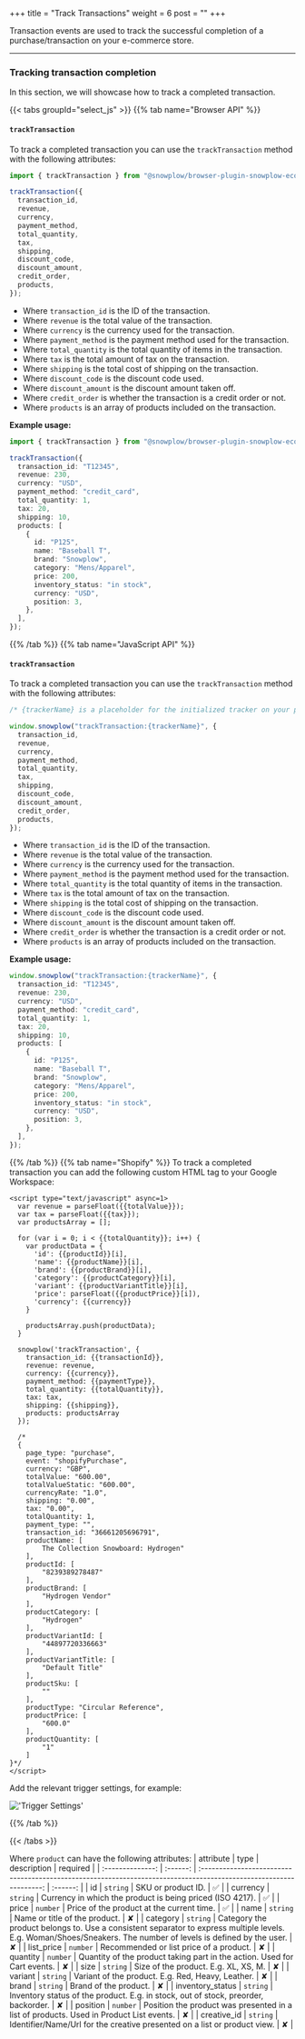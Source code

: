 +++
title = "Track Transactions"
weight = 6
post = ""
+++

Transaction events are used to track the successful completion of a purchase/transaction on your e-commerce store.

---

### Tracking transaction completion

In this section, we will showcase how to track a completed transaction.

{{< tabs groupId="select_js" >}}
{{% tab name="Browser API" %}}

#### `trackTransaction`

To track a completed transaction you can use the `trackTransaction` method with the following attributes:

```ts
import { trackTransaction } from "@snowplow/browser-plugin-snowplow-ecommerce";

trackTransaction({
  transaction_id,
  revenue,
  currency,
  payment_method,
  total_quantity,
  tax,
  shipping,
  discount_code,
  discount_amount,
  credit_order,
  products,
});
```

- Where `transaction_id` is the ID of the transaction.
- Where `revenue` is the total value of the transaction.
- Where `currency` is the currency used for the transaction.
- Where `payment_method` is the payment method used for the transaction.
- Where `total_quantity` is the total quantity of items in the transaction.
- Where `tax` is the total amount of tax on the transaction.
- Where `shipping` is the total cost of shipping on the transaction.
- Where `discount_code` is the discount code used.
- Where `discount_amount` is the discount amount taken off.
- Where `credit_order` is whether the transaction is a credit order or not.
- Where `products` is an array of products included on the transaction.

**Example usage:**

```ts
import { trackTransaction } from "@snowplow/browser-plugin-snowplow-ecommerce";

trackTransaction({
  transaction_id: "T12345",
  revenue: 230,
  currency: "USD",
  payment_method: "credit_card",
  total_quantity: 1,
  tax: 20,
  shipping: 10,
  products: [
    {
      id: "P125",
      name: "Baseball T",
      brand: "Snowplow",
      category: "Mens/Apparel",
      price: 200,
      inventory_status: "in stock",
      currency: "USD",
      position: 3,
    },
  ],
});
```

{{% /tab %}}
{{% tab name="JavaScript API" %}}

#### `trackTransaction`

To track a completed transaction you can use the `trackTransaction` method with the following attributes:

```ts
/* {trackerName} is a placeholder for the initialized tracker on your page.  */

window.snowplow("trackTransaction:{trackerName}", {
  transaction_id,
  revenue,
  currency,
  payment_method,
  total_quantity,
  tax,
  shipping,
  discount_code,
  discount_amount,
  credit_order,
  products,
});
```

- Where `transaction_id` is the ID of the transaction.
- Where `revenue` is the total value of the transaction.
- Where `currency` is the currency used for the transaction.
- Where `payment_method` is the payment method used for the transaction.
- Where `total_quantity` is the total quantity of items in the transaction.
- Where `tax` is the total amount of tax on the transaction.
- Where `shipping` is the total cost of shipping on the transaction.
- Where `discount_code` is the discount code used.
- Where `discount_amount` is the discount amount taken off.
- Where `credit_order` is whether the transaction is a credit order or not.
- Where `products` is an array of products included on the transaction.

**Example usage:**

```ts
window.snowplow("trackTransaction:{trackerName}", {
  transaction_id: "T12345",
  revenue: 230,
  currency: "USD",
  payment_method: "credit_card",
  total_quantity: 1,
  tax: 20,
  shipping: 10,
  products: [
    {
      id: "P125",
      name: "Baseball T",
      brand: "Snowplow",
      category: "Mens/Apparel",
      price: 200,
      inventory_status: "in stock",
      currency: "USD",
      position: 3,
    },
  ],
});
```

{{% /tab %}}
{{% tab name="Shopify" %}}
To track a completed transaction you can add the following custom HTML tag to your Google Workspace:

```
<script type="text/javascript" async=1>
  var revenue = parseFloat({{totalValue}});
  var tax = parseFloat({{tax}});
  var productsArray = [];
  
  for (var i = 0; i < {{totalQuantity}}; i++) {
    var productData = {
      'id': {{productId}}[i],
      'name': {{productName}}[i],
      'brand': {{productBrand}}[i],
      'category': {{productCategory}}[i],
      'variant': {{productVariantTitle}}[i],
      'price': parseFloat({{productPrice}}[i]),
      'currency': {{currency}}
    }
    
    productsArray.push(productData);
  }
  
  snowplow('trackTransaction', {
    transaction_id: {{transactionId}},
    revenue: revenue,
    currency: {{currency}},
    payment_method: {{paymentType}},
    total_quantity: {{totalQuantity}},
    tax: tax,
    shipping: {{shipping}},
    products: productsArray
  });

  /*
  {
	page_type: "purchase",
	event: "shopifyPurchase",
	currency: "GBP",
	totalValue: "600.00",
	totalValueStatic: "600.00",
	currencyRate: "1.0",
	shipping: "0.00",
	tax: "0.00",
	totalQuantity: 1,
	payment_type: "",
	transaction_id: "36661205696791",
	productName: [
		The Collection Snowboard: Hydrogen"
	],
	productId: [
		"8239389278487"
	],
	productBrand: [
		"Hydrogen Vendor"
	],
	productCategory: [
		"Hydrogen"
	],
	productVariantId: [
		"44897720336663"
	],
	productVariantTitle: [
		"Default Title"
	],
	productSku: [
		""
	],
	productType: "Circular Reference",
	productPrice: [
		"600.0"
	],
	productQuantity: [
		"1"
	]
}*/
</script>
```
Add the relevant trigger settings, for example:

!['Trigger Settings'](../images/complete-transaction-trigger.png)


{{% /tab %}}

{{< /tabs >}}

Where `product` can have the following attributes:
| attribute | type | description | required |
| :--------------: | :------: | :----------------------------------------------------------------------------------------------------------------: | :------: |
| id | `string` | SKU or product ID. | ✅ |
| currency | `string` | Currency in which the product is being priced (ISO 4217). | ✅ |
| price | `number` | Price of the product at the current time. | ✅ |
| name | `string` | Name or title of the product. | ✘ |
| category | `string` | Category the product belongs to. Use a consistent separator to express multiple levels. E.g. Woman/Shoes/Sneakers. The number of levels is defined by the user. | ✘ |
| list_price | `number` | Recommended or list price of a product. | ✘ |
| quantity | `number` | Quantity of the product taking part in the action. Used for Cart events. | ✘ |
| size | `string` | Size of the product. E.g. XL, XS, M. | ✘ |
| variant | `string` | Variant of the product. E.g. Red, Heavy, Leather. | ✘ |
| brand | `string` | Brand of the product. | ✘ |
| inventory_status | `string` | Inventory status of the product. E.g. in stock, out of stock, preorder, backorder. | ✘ |
| position | `number` | Position the product was presented in a list of products. Used in Product List events. | ✘ |
| creative_id | `string` | Identifier/Name/Url for the creative presented on a list or product view. | ✘ |
